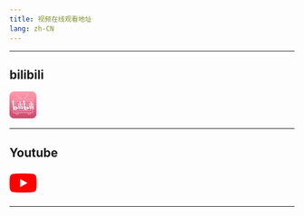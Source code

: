 ```yaml
---
title: 视频在线观看地址
lang: zh-CN
---
```


---

## bilibili
[![](../../public/images/bili.png)](https://space.bilibili.com/373169507/channel/series)

---

## Youtube
[![](../../public/images/yt.png)](https://www.youtube.com/@Frank-uc8ks/playlists)

---















